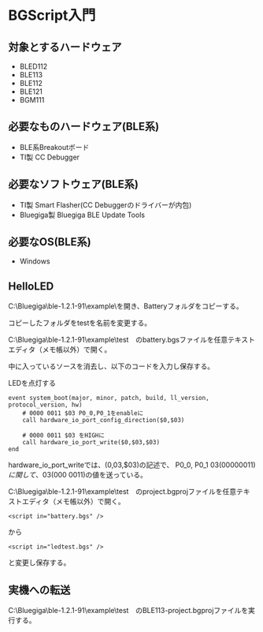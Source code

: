# BGScript入門

## 対象とするハードウェア
* BLED112
* BLE113
* BLE112
* BLE121
* BGM111

## 必要なものハードウェア(BLE系)

* BLE系Breakoutボード
* TI製 CC Debugger

## 必要なソフトウェア(BLE系)

* TI製 Smart Flasher(CC Debuggerのドライバーが内包)
* Bluegiga製 Bluegiga BLE Update Tools

## 必要なOS(BLE系)

* Windows

## HelloLED

C:\Bluegiga\ble-1.2.1-91\example\を開き、Batteryフォルダをコピーする。

コピーしたフォルダをtestを名前を変更する。

C:\Bluegiga\ble-1.2.1-91\example\test　のbattery.bgsファイルを任意テキストエディタ（メモ帳以外）で開く。

中に入っているソースを消去し、以下のコードを入力し保存する。

LEDを点灯する

```
event system_boot(major, minor, patch, build, ll_version, protocol_version, hw)
    # 0000 0011 $03 P0_0,P0_1をenableに
    call hardware_io_port_config_direction($0,$03)
    
    # 0000 0011 $03 をHIGHに
    call hardware_io_port_write($0,$03,$03)
end
```

hardware_io_port_writeでは、($0,$03,$03)の記述で、
P0_0, P0_1 $03 (0000 0011)に関して、$03(000 0011)の値を送っている。

C:\Bluegiga\ble-1.2.1-91\example\test　のproject.bgprojファイルを任意テキストエディタ（メモ帳以外）で開く。

```
<script in="battery.bgs" />
```
から
```
<script in="ledtest.bgs" />
```
と変更し保存する。

## 実機への転送

C:\Bluegiga\ble-1.2.1-91\example\test　のBLE113-project.bgprojファイルを実行する。

[](bgscript003.png)